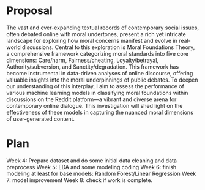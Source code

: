 # Proposal
The vast and ever-expanding textual records of contemporary social issues, often debated online with moral undertones, present a rich yet intricate landscape for exploring how moral concerns manifest and evolve in real-world discussions. Central to this exploration is Moral Foundations Theory, a comprehensive framework categorizing moral standards into five core dimensions: Care/harm, Fairness/cheating, Loyalty/betrayal, Authority/subversion, and Sanctity/degradation. This framework has become instrumental in data-driven analyses of online discourse, offering valuable insights into the moral underpinnings of public debates.
To deepen our understanding of this interplay, I aim to assess the performance of various machine learning models in classifying moral foundations within discussions on the Reddit platform—a vibrant and diverse arena for contemporary online dialogue. This investigation will shed light on the effectiveness of these models in capturing the nuanced moral dimensions of user-generated content.

# Plan
Week 4: Prepare dataset and do some initial data cleaning and data preprocess
Week 5: EDA and some modeling coding
Week 6: finish modeling at least for base models: Random Forest/Linear Regression
Week 7: model improvement
Week 8: check if work is complete.
